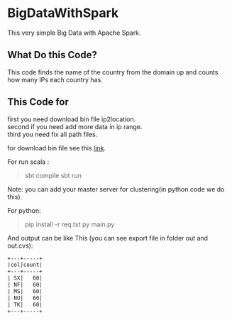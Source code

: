 # BigDataWithSpark

This very simple Big Data with Apache Spark.

## What Do this Code?

This code finds the name of the country from the domain up and counts how many IPs each country has.

## This Code for

first you need download bin file ip2location.  
second if you need add more data in ip range.  
third you need fix all path files.

for download bin file see this [link](https://lite.ip2location.com).

For run scala :
> sbt compile
> sbt run

Note: you can add your master server for clustering(in python code we do this).

For python:
> pip install -r req.txt
> py main.py

And output can be like This (you can see export file in folder out and out.cvs):

```txt
+---+-----+
|col|count|
+---+-----+
| SX|   60|
| NF|   60|
| MS|   60|
| NU|   60|
| TK|   60|
+---+-----+
```
